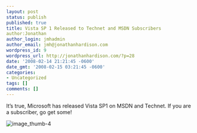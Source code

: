 ```yaml
---
layout: post
status: publish
published: true
title: Vista SP 1 Released to Technet and MSDN Subscribers
author:Jonathan
author_login: jmhadmin
author_email: jmh@jonathanhardison.com
wordpress_id: 9
wordpress_url: http://jonathanhardison.com/?p=28
date: '2008-02-14 21:21:45 -0600'
date_gmt: '2008-02-15 03:21:45 -0600'
categories:
- Uncategorized
tags: []
comments: []
---
```

It’s true, Microsoft has released Vista SP1 on MSDN and Technet. If you are a subscriber, go get some!

![image_thumb-4]({{site.base}}/imagecontent/2008/09/image-thumb-4-thumb.png)
